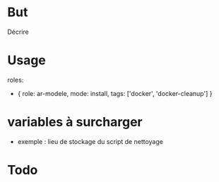 # But 

Décrire

# Usage

roles:
  - { role: ar-modele, mode: install, tags: ['docker', 'docker-cleanup'] }

# variables à surcharger

* exemple : lieu de stockage du script de nettoyage

# Todo
